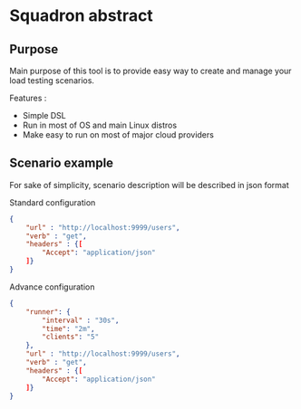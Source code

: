 # Squadron abstract

## Purpose

Main purpose of this tool is to provide easy way to create and manage your load testing scenarios.

Features :
- Simple DSL
- Run in most of OS and main Linux distros
- Make easy to run on most of major cloud providers

## Scenario example

For sake of simplicity, scenario description 
will be described in json format 

Standard configuration

```json
{    
    "url" : "http://localhost:9999/users",
    "verb" : "get",
    "headers" : {[
        "Accept": "application/json"
    ]} 
}
```

Advance configuration

```json
{
    "runner": {
        "interval" : "30s",
        "time": "2m",
        "clients": "5"
    },
    "url" : "http://localhost:9999/users",
    "verb" : "get",
    "headers" : {[
        "Accept": "application/json"
    ]} 
}
```